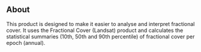 ## About

This product is designed to make it easier to analyse and interpret fractional cover. It uses the Fractional Cover (Landsat) product and calculates the statistical summaries (10th, 50th and 90th percentile) of fractional cover per epoch (annual).
